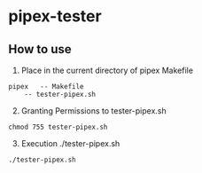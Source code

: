 # pipex-tester

## How to use
1. Place in the current directory of pipex Makefile
```
pipex 	-- Makefile
	-- tester-pipex.sh
```
2. Granting Permissions to tester-pipex.sh
```
chmod 755 tester-pipex.sh
```
3. Execution ./tester-pipex.sh
```
./tester-pipex.sh
```